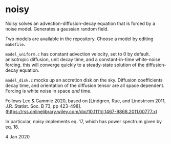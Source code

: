 # noisy

Noisy solves an advection-diffusion-decay equation that is forced by a 
noise model.  Generates a gaussian random field.

Two models are available in the repository.  Choose a model by editing 
```makefile```.  

```model_uniform.c``` has constant advection velocity, set to 0 by default.
    anisotropic diffusion, unit decay time, and a constant-in-time 
    white-noise forcing.  this will converge quickly to a steady-state 
    solution of the diffusion-decay equation.
  
```model_disk.c``` mocks up an accretion disk on the sky.  Diffusion 
    coefficients decay time, and orientation of the diffusion tensor 
    are all space dependent.  Forcing is white noise in space *and* time.

Follows Lee & Gammie 2020, based on
[Lindgren, Rue, and Lindstr\:om 2011, J.R. Statist. Soc. B 73, pp 423-498].
(https://rss.onlinelibrary.wiley.com/doi/10.1111/j.1467-9868.2011.00777.x)

In particular, noisy implements eq. 17, which has power spectrum given by 
eq. 18.

4 Jan 2020


